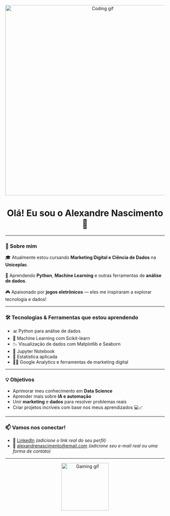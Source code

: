 <!-- Banner animado no topo -->
<p align="center">
  <img src="https://media.giphy.com/media/qgQUggAC3Pfv687qPC/giphy.gif" width="600" alt="Coding gif">
</p>

<h1 align="center">Olá! Eu sou o Alexandre Nascimento 👋</h1>

---

### 🚀 Sobre mim

🎓 Atualmente estou cursando **Marketing Digital e Ciência de Dados** na **Uniceplac**.<br>  
🐍 Aprendendo **Python**, **Machine Learning** e outras ferramentas de **análise de dados**.<br>  
🎮 Apaixonado por **jogos eletrônicos** — eles me inspiraram a explorar tecnologia e dados!<br>  

---

### 🛠️ Tecnologias & Ferramentas que estou aprendendo

- 📊 Python para análise de dados
- 🧠 Machine Learning com Scikit-learn
- 📉 Visualização de dados com Matplotlib e Seaborn
- 📁 Jupyter Notebook
- 🧮 Estatística aplicada
- 🕵️‍♂️ Google Analytics e ferramentas de marketing digital

---

### 💡 Objetivos

- Aprimorar meu conhecimento em **Data Science**
- Aprender mais sobre **IA e automação**
- Unir **marketing** e **dados** para resolver problemas reais
- Criar projetos incríveis com base nos meus aprendizados 💻📈

---

### 📫 Vamos nos conectar!

- 💼 [LinkedIn](https://www.linkedin.com) *(adicione o link real do seu perfil)*
- 📧 alexandrenascimento@email.com *(adicione seu e-mail real ou uma forma de contato)*

---

<p align="center">
  <img src="https://media.giphy.com/media/eNAsjO55tPbgaor7ma/giphy.gif" width="150" alt="Gaming gif">
</p>
